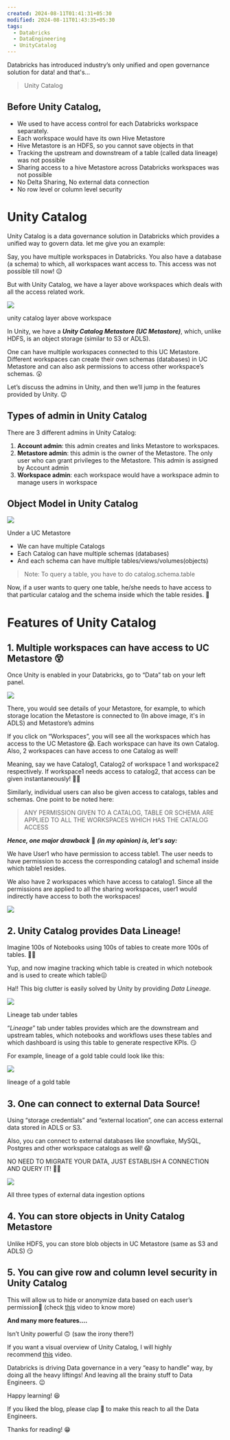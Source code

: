 ```yaml
---
created: 2024-08-11T01:41:31+05:30
modified: 2024-08-11T01:43:35+05:30
tags:
  - Databricks
  - DataEngineering
  - UnityCatalog
---
```

Databricks has introduced industry’s only unified and open governance solution for data! and that's…

> Unity Catalog

## Before Unity Catalog,

- We used to have access control for each Databricks workspace separately.
- Each workspace would have its own Hive Metastore
- Hive Metastore is an HDFS, so you cannot save objects in that
- Tracking the upstream and downstream of a table (called data lineage) was not possible
- Sharing access to a hive Metastore across Databricks workspaces was not possible
- No Delta Sharing, No external data connection
- No row level or column level security

# Unity Catalog

Unity Catalog is a data governance solution in Databricks which provides a unified way to govern data. let me give you an example:

Say, you have multiple workspaces in Databricks. You also have a database (a schema) to which, all workspaces want access to. This access was not possible till now! 😥

But with Unity Catalog, we have a layer above workspaces which deals with all the access related work.

![](https://miro.medium.com/v2/resize:fit:758/1*LhlIuxpOqJuVwOgfSHLqtg.png)

unity catalog layer above workspace

In Unity, we have a **_Unity Catalog Metastore (UC Metastore)_**, which, unlike HDFS, is an object storage (similar to S3 or ADLS).

One can have multiple workspaces connected to this UC Metastore. Different workspaces can create their own schemas (databases) in UC Metastore and can also ask permissions to access other workspace’s schemas. 😮

Let’s discuss the admins in Unity, and then we’ll jump in the features provided by Unity. 😉

## Types of admin in Unity Catalog

There are 3 different admins in Unity Catalog:

1. **Account admin**: this admin creates and links Metastore to workspaces.
2. **Metastore admin**: this admin is the owner of the Metastore. The only user who can grant privileges to the Metastore. This admin is assigned by Account admin
3. **Workspace admin**: each workspace would have a workspace admin to manage users in workspace

## Object Model in Unity Catalog

![](https://miro.medium.com/v2/resize:fit:1400/1*Zt_uHjg1rtxjlsM1XDUrSA.png)

Under a UC Metastore

- We can have multiple Catalogs
- Each Catalog can have multiple schemas (databases)
- And each schema can have multiple tables/views/volumes(objects)

> Note: To query a table, you have to do catalog.schema.table

Now, if a user wants to query one table, he/she needs to have access to that particular catalog and the schema inside which the table resides. 🧐

# Features of Unity Catalog

## 1. Multiple workspaces can have access to UC Metastore 😲

Once Unity is enabled in your Databricks, go to “Data” tab on your left panel.

![](https://miro.medium.com/v2/resize:fit:1280/1*dH0jYsZgWW9bELjnl84kNQ.png)

There, you would see details of your Metastore, for example, to which storage location the Metastore is connected to (In above image, it's in ADLS) and Metastore’s admins

If you click on “Workspaces”, you will see all the workspaces which has access to the UC Metastore 😱. Each workspace can have its own Catalog. Also, 2 workspaces can have access to one Catalog as well!

Meaning, say we have Catalog1, Catalog2 of workspace 1 and workspace2 respectively. If workspace1 needs access to catalog2, that access can be given instantaneously! 🤯🤯

Similarly, individual users can also be given access to catalogs, tables and schemas. One point to be noted here:

> ANY PERMISSION GIVEN TO A CATALOG, TABLE OR SCHEMA ARE APPLIED TO ALL THE WORKSPACES WHICH HAS THE CATALOG ACCESS

**_Hence, one major drawback_** 🤕 **_(in my opinion) is, let's say:_**

We have User1 who have permission to access table1. The user needs to have permission to access the corresponding catalog1 and schema1 inside which table1 resides.

We also have 2 workspaces which have access to catalog1. Since all the permissions are applied to all the sharing workspaces, user1 would indirectly have access to both the workspaces!

![](https://miro.medium.com/v2/resize:fit:982/1*fNUzIdlu72DCH9qO1vToOQ.jpeg)

## 2. Unity Catalog provides Data Lineage!

Imagine 100s of Notebooks using 100s of tables to create more 100s of tables. 🥴🥴

Yup, and now imagine tracking which table is created in which notebook and is used to create which table😖

Ha!! This big clutter is easily solved by Unity by providing _Data Lineage_.

![](https://miro.medium.com/v2/resize:fit:1400/1*qtdxBoVWbWlEOMBtFTwknw.png)

Lineage tab under tables

“_Lineage_” tab under tables provides which are the downstream and upstream tables, which notebooks and workflows uses these tables and which dashboard is using this table to generate respective KPIs. 😏

For example, lineage of a gold table could look like this:

![](https://miro.medium.com/v2/resize:fit:1400/1*twW_6BzPKRwqmQr3q8X31Q.png)

lineage of a gold table

## 3. One can connect to external Data Source!

Using “storage credentials” and “external location”, one can access external data stored in ADLS or S3.

Also, you can connect to external databases like snowflake, MySQL, Postgres and other workspace catalogs as well! 😱

NO NEED TO MIGRATE YOUR DATA, JUST ESTABLISH A CONNECTION AND QUERY IT! 🤯😱

![](https://miro.medium.com/v2/resize:fit:836/1*Q5IteyBjgh9jZTBeBXqQVQ.png)

All three types of external data ingestion options

## 4. You can store objects in Unity Catalog Metastore

Unlike HDFS, you can store blob objects in UC Metastore (same as S3 and ADLS) 😏

## 5. You can give row and column level security in Unity Catalog

This will allow us to hide or anonymize data based on each user’s permission🫣 (check [this](https://www.youtube.com/watch?v=jAPuAuphwt4) video to know more)

**And many more features….**

Isn’t Unity powerful 🙃 (saw the irony there?)

If you want a visual overview of Unity Catalog, I will highly recommend [this](https://www.youtube.com/watch?v=vwIujIbqEKQ) video.

Databricks is driving Data governance in a very “easy to handle” way, by doing all the heavy liftings! And leaving all the brainy stuff to Data Engineers. 😉

Happy learning! 😆

If you liked the blog, please clap 👏 to make this reach to all the Data Engineers.

Thanks for reading! 😁
